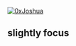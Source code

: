 [ ![0xJoshua](https://www.hackthebox.com/badge/image/153393)](https://app.hackthebox.com/profile/153393)
## slightly focus
